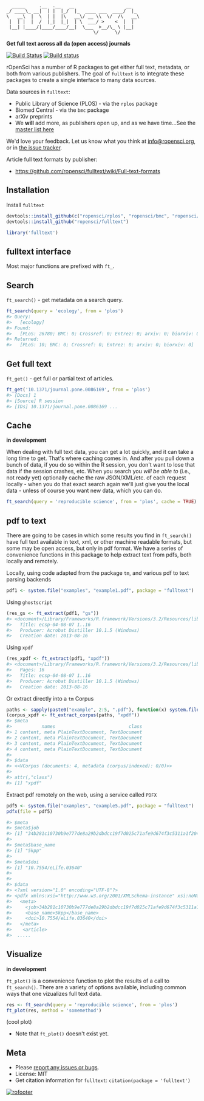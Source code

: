 

```
  _____     .__  .__   __                   __   
_/ ____\_ __|  | |  |_/  |_  ____ ___  ____/  |_ 
\   __\  |  \  | |  |\   __\/ __ \\  \/  /\   __\
 |  | |  |  /  |_|  |_|  | \  ___/ >    <  |  |  
 |__| |____/|____/____/__|  \___  >__/\_ \ |__|  
                                \/      \/       
```

__Get full text across all da (open access) journals__

[![Build Status](https://api.travis-ci.org/ropensci/fulltext.png)](https://travis-ci.org/ropensci/fulltext)
[![Build status](https://ci.appveyor.com/api/projects/status/y487h3ec5wc2s20m/branch/master?svg=true)](https://ci.appveyor.com/project/sckott/fulltext/branch/master)

rOpenSci has a number of R packages to get either full text, metadata, or both from various publishers. The goal of `fulltext` is to integrate these packages to create a single interface to many data sources.

Data sources in `fulltext`:

* Public Library of Science (PLOS) - via the `rplos` package
* Biomed Central - via the `bmc` package
* arXiv preprints
* We __will__ add more, as publishers open up, and as we have time...See the [master list here](https://github.com/ropensci/fulltext/issues/4#issuecomment-52376743)

We'd love your feedback. Let us know what you think at info@ropensci.org, or in [the issue tracker](https://github.com/ropensci/fulltext/issues).

Article full text formats by publisher:

* https://github.com/ropensci/fulltext/wiki/Full-text-formats

## Installation

Install `fulltext`


```r
devtools::install_github(c("ropensci/rplos", "ropensci/bmc", "ropensci/aRxiv", "emhart/biorxivr"))
devtools::install_github("ropensci/fulltext")
```


```r
library('fulltext')
```

## fulltext interface

Most major functions are prefixed with `ft_`.

## Search

`ft_search()` - get metadata on a search query.


```r
ft_search(query = 'ecology', from = 'plos')
#> Query:
#>   [ecology] 
#> Found:
#>   [PLoS: 26780; BMC: 0; Crossref: 0; Entrez: 0; arxiv: 0; biorxiv: 0] 
#> Returned:
#>   [PLoS: 10; BMC: 0; Crossref: 0; Entrez: 0; arxiv: 0; biorxiv: 0]
```

## Get full text

`ft_get()` - get full or partial text of articles.


```r
ft_get('10.1371/journal.pone.0086169', from = 'plos')
#> [Docs] 1 
#> [Source] R session  
#> [IDs] 10.1371/journal.pone.0086169 ...
```

## Cache

__in development__

When dealing with full text data, you can get a lot quickly, and it can take a long time to get. That's where caching comes in. And after you pull down a bunch of data, if you do so within the R session, you don't want to lose that data if the session crashes, etc. When you search you _will be able to_ (i.e., not ready yet) optionally cache the raw JSON/XML/etc. of each request locally - when you do that exact search again we'll just give you the local data - unless of course you want new data, which you can do.


```r
ft_search(query = 'reproducible science', from = 'plos', cache = TRUE)
```

## pdf to text

There are going to be cases in which some results you find in `ft_search()` have full text available in text, xml, or other machine readable formats, but some may be open access, but only in pdf format. We have a series of convenience functions in this package to help extract text from pdfs, both locally and remotely.

Locally, using code adapted from the package `tm`, and various pdf to text parsing backends


```r
pdf1 <- system.file("examples", "example1.pdf", package = "fulltext")
```

Using `ghostscript`


```r
(res_gs <- ft_extract(pdf1, "gs"))
#> <document>/Library/Frameworks/R.framework/Versions/3.2/Resources/library/fulltext/examples/example1.pdf
#>   Title: ecsp-04-08-07 1..16
#>   Producer: Acrobat Distiller 10.1.5 (Windows)
#>   Creation date: 2013-08-16
```

Using `xpdf`


```r
(res_xpdf <- ft_extract(pdf1, "xpdf"))
#> <document>/Library/Frameworks/R.framework/Versions/3.2/Resources/library/fulltext/examples/example1.pdf
#>   Pages: 16
#>   Title: ecsp-04-08-07 1..16
#>   Producer: Acrobat Distiller 10.1.5 (Windows)
#>   Creation date: 2013-08-16
```

Or extract directly into a `tm` Corpus


```r
paths <- sapply(paste0("example", 2:5, ".pdf"), function(x) system.file("examples", x, package = "fulltext"))
(corpus_xpdf <- ft_extract_corpus(paths, "xpdf"))
#> $meta
#>           names                           class
#> 1 content, meta PlainTextDocument, TextDocument
#> 2 content, meta PlainTextDocument, TextDocument
#> 3 content, meta PlainTextDocument, TextDocument
#> 4 content, meta PlainTextDocument, TextDocument
#> 
#> $data
#> <<VCorpus (documents: 4, metadata (corpus/indexed): 0/0)>>
#> 
#> attr(,"class")
#> [1] "xpdf"
```

Extract pdf remotely on the web, using a service called `PDFX`


```r
pdf5 <- system.file("examples", "example5.pdf", package = "fulltext")
pdfx(file = pdf5)
```


```r
#> $meta
#> $meta$job
#> [1] "34b281c10730b9e777de8a29b2dbdcc19f7d025c71afe9d674f3c5311a1f2044"
#>
#> $meta$base_name
#> [1] "5kpp"
#>
#> $meta$doi
#> [1] "10.7554/eLife.03640"
#>
#>
#> $data
#> <?xml version="1.0" encoding="UTF-8"?>
#> <pdfx xmlns:xsi="http://www.w3.org/2001/XMLSchema-instance" xsi:noNamespaceSchemaLocation="http://pdfx.cs.man.ac.uk/static/article-schema.xsd">
#>   <meta>
#>     <job>34b281c10730b9e777de8a29b2dbdcc19f7d025c71afe9d674f3c5311a1f2044</job>
#>     <base_name>5kpp</base_name>
#>     <doi>10.7554/eLife.03640</doi>
#>   </meta>
#>    <article>
#>  .....
```

## Visualize

__in development__

`ft_plot()` is a convenience function to plot the results of a call to `ft_search()`. There are a variety of options available, including common ways that one vizualizes full text data.


```r
res <- ft_search(query = 'reproducible science', from = 'plos')
ft_plot(res, method = 'somemethod')
```

(cool plot)

* Note that `ft_plot()` doesn't exist yet.

## Meta

* Please [report any issues or bugs](https://github.com/ropensci/fulltext/issues).
* License: MIT
* Get citation information for `fulltext`: `citation(package = 'fulltext')`

[![rofooter](http://ropensci.org/public_images/github_footer.png)](http://ropensci.org)
